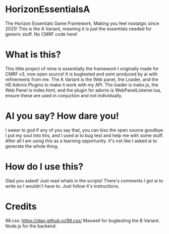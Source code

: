# HorizonEssentialsA
The Horizon Essentials Game Framework, Making you feel nostalgic since 2025! This is the A Variant, 
meaning it is just the essentials needed for generic stuff. No CMRF code here!

# What is this?
This little project of mine is essentially the framework I originally made for CMRF v3, now open source!
It is bugtested and semi produced by ai with refinements from me. The A Variant is the Web panel, the Loader, and the HE:Adonis Plugins to make it work with my API.
The loader is index.js, the Web Panel is index.html, and the plugin for adonis is WebPanelListener.lua, ensure these are used in conjuction and not individually.

# AI you say? How dare you!
I swear to god if any of you say that, you can kiss the open source goodbye. 
I put my soul into this, and I used ai to bug test and help me with some stuff. 
After all I am using this as a learning opportunity. It's not like I asked ai to generate the whole thing.

# How do I use this?
Glad you asked! Just read whats in the scripts! There's comments I got ai to write so I wouldn't have to.
Just follow it's instructions.

# Credits

98.css: https://jdan.github.io/98.css/
Maxwell for bugtesting the B Variant.
Node.js for the backend.

